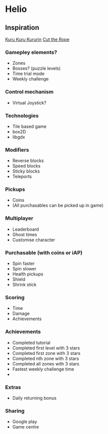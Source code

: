 # Helio

## Inspiration
[Kuru Kuru Kururin](http://game-oldies.com/play-online/kurukuru-kururin-nintendo-game-boy-advance)
[Cut the Rope](http://www.cuttherope.net/)


### Gamepley elements?
* Zones
* Bosses? (puzzle levels)
* Time trial mode
* Weekly challenge

### Control mechanism
* Virtual Joystick?

### Technologies

* Tile based game
* box2D
* libgdx

### Modifiers
* Reverse blocks
* Speed blocks
* Sticky blocks
* Teleports

### Pickups
* Coins
* (All purchasables can be picked up in game)

### Multiplayer
* Leaderboard
* Ghost times
* Customise character

### Purchasable (with coins or iAP)
* Spin faster
* Spin slower
* Health pickups
* Shield
* Shrink stick

### Scoring
* Time
* Damage
* Achievements

### Achievements
* Completed tutorial
* Completed first level with 3 stars
* Completed first zone with 3 stars
* Completed nth zone with 3 stars
* Completed all zones with 3 stars
* Fastest weekly challenge time
* 


### Extras
* Daily returning bonus



### Sharing
* Google play
* Game centre
